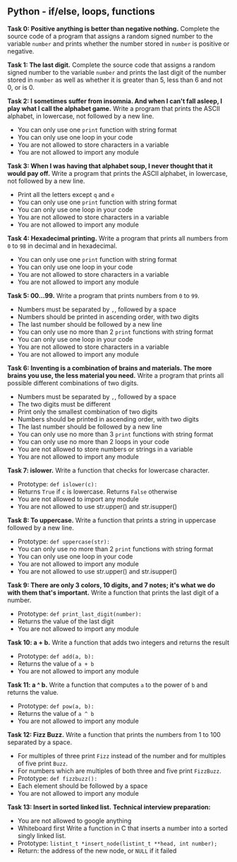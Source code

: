 ## Python - if/else, loops, functions

**Task 0: Positive anything is better than negative nothing.**
Complete the source code of a program that assigns a random signed number to the variable `number` and prints whether the number stored in `number` is positive or negative.

**Task 1: The last digit.**
Complete the source code that assigns a random signed number to the variable `number` and prints the last digit of the number stored in `number` as well as whether it is greater than 5, less than 6 and not 0, or is 0.

**Task 2: I sometimes suffer from insomnia. And when I can't fall asleep, I play what I call the alphabet game.**
Write a program that prints the ASCII alphabet, in lowercase, not followed by a new line.
- You can only use one `print` function with string format
- You can only use one loop in your code
- You are not allowed to store characters in a variable
- You are not allowed to import any module

**Task 3: When I was having that alphabet soup, I never thought that it would pay off.**
Write a program that prints the ASCII alphabet, in lowercase, not followed by a new line.
- Print all the letters except `q` and `e`
- You can only use one `print` function with string format
- You can only use one loop in your code
- You are not allowed to store characters in a variable
- You are not allowed to import any module

**Task 4: Hexadecimal printing.**
Write a program that prints all numbers from `0` to `98` in decimal and in hexadecimal.
- You can only use one `print` function with string format
- You can only use one loop in your code
- You are not allowed to store characters in a variable
- You are not allowed to import any module

**Task 5: 00...99.**
Write a program that prints numbers from `0` to `99`.
- Numbers must be separated by `,`, followed by a space
- Numbers should be printed in ascending order, with two digits
- The last number should be followed by a new line
- You can only use no more than 2 `print` functions with string format
- You can only use one loop in your code
- You are not allowed to store characters in a variable
- You are not allowed to import any module

**Task 6: Inventing is a combination of brains and materials. The more brains you use, the less material you need.**
Write a program that prints all possible different combinations of two digits.
- Numbers must be separated by `,`, followed by a space
- The two digits must be different
- Print only the smallest combination of two digits
- Numbers should be printed in ascending order, with two digits
- The last number should be followed by a new line
- You can only use no more than 3 `print` functions with string format
- You can only use no more than 2 loops in your code
- You are not allowed to store numbers or strings in a variable
- You are not allowed to import any module

**Task 7: islower.**
Write a function that checks for lowercase character.
- Prototype: `def islower(c):`
- Returns `True` if `c` is lowercase. Returns `False` otherwise
- You are not allowed to import any module
- You are not allowed to use str.upper() and str.isupper()

**Task 8: To uppercase.**
Write a function that prints a string in uppercase followed by a new line.
- Prototype: `def uppercase(str):`
- You can only use no more than 2 `print` functions with string format
- You can only use one loop in your code
- You are not allowed to import any module
- You are not allowed to use str.upper() and str.isupper()

**Task 9: There are only 3 colors, 10 digits, and 7 notes; it's what we do with them that's important.**
Write a function that prints the last digit of a number.
- Prototype: `def print_last_digit(number):`
- Returns the value of the last digit
- You are not allowed to import any module

**Task 10: a + b.**
Write a function that adds two integers and returns the result
- Prototype: `def add(a, b):`
- Returns the value of `a + b`
- You are not allowed to import any module

**Task 11: a ^ b.**
Write a function that computes `a` to the power of `b` and returns the value.
- Prototype: `def pow(a, b):`
- Returns the value of `a ^ b`
- You are not allowed to import any module

**Task 12: Fizz Buzz.**
Write a function that prints the numbers from 1 to 100 separated by a space.
- For multiples of three print `Fizz` instead of the number and for multiples of five print `Buzz`.
- For numbers which are multiples of both three and five print `FizzBuzz`.
- Prototype: `def fizzbuzz():`
- Each element should be followed by a space
- You are not allowed to import any module

**Task 13: Insert in sorted linked list.**
**Technical interview preparation:**
- You are not allowed to google anything
- Whiteboard first
Write a function in C that inserts a number into a sorted singly linked list.
- Prototype: `listint_t *insert_node(listint_t **head, int number);`
- Return: the address of the new node, or `NULL` if it failed

